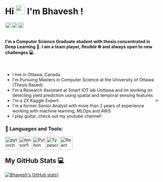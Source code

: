 # Hi <img src="https://media2.giphy.com/media/hjntJzbrVubhEfifkp/giphy.gif?cid=ecf05e47zkug6tmia0tyb6lqhnznmy0fhwju0jpyhrok1zv3&rid=giphy.gif&ct=g" width="30px"> I'm Bhavesh !

<a href='https://www.linkedin.com/in/bhavesh-bisht-969781135/'><img align='left' alt="linkedin" src= "https://cdn-icons-png.flaticon.com/512/174/174857.png" height='18px'/></a>

<a href='https://www.youtube.com/channel/UClh7SVFUm8fCG5upaHZP2Vw/'><img align='left' alt="youtube" src= "https://www.logo.wine/a/logo/YouTube/YouTube-Icon-Full-Color-Logo.wine.svg" height='18px'/>
</a>

<a href='mailto:bhaveshsingh0124@gmail.com/'><img align='left' alt="gmail" src= "https://upload.wikimedia.org/wikipedia/commons/thumb/7/7e/Gmail_icon_%282020%29.svg/1024px-Gmail_icon_%282020%29.svg.png" height='18px'/></a>

<br>

</br>

#### I'm a Computer Science Graduate student with thesis concentrated in Deep Learning 🤖. I am a team player, flexible 🌐 and always open to new challenges 💻. 

<br>

- I live in Ottawa, Canada.
- I'm Pursuing Masters in Computer Science at the University of Ottawa (Thesis Based).
- I'm a Research Assistant at Smart IOT lab Uottawa and im working on detecting yield prediction using spatial and temporal sensing features
- I'm a 2X Kaggle Expert. <a href="https://www.kaggle.com/bhavesh0124" target="_blank"> <img align="right" src="https://raw.githubusercontent.com/rahul-jha98/github_readme_icons/main/language_and_tools/square/pytorch/pytorch.svg" alt="pytorch" height="12px"/> </a> 
- I'm a former Senior Analyst with more than 2 years of experience working with machine learning, MLOps and AWS
- I play guitar, check out my youtube channel! 





### 🔨 Languages and Tools:

<a href="https://pytorch.org/" target="_blank"> <img align="left" src="https://www.kaggle.com/static/images/logos/kaggle-logo-gray-300.png" alt="pytorch" height="42px"/> </a> 

<a href="https://www.tensorflow.org" target="_blank"> <img align="left" src="https://raw.githubusercontent.com/rahul-jha98/github_readme_icons/main/language_and_tools/square/tensorflow/tensorflow.svg" alt="tensorflow" height="42px"/> </a> 

<a href="https://www.python.org" target="_blank"><img align="left" alt="Python" height ="42px" src="https://raw.githubusercontent.com/rahul-jha98/github_readme_icons/main/language_and_tools/square/python/python.svg"></a>

<a href="https://www.aws.amazon.com" target="_blank"><img align="left" alt="Typescirpt" height ="42px" src="https://upload.wikimedia.org/wikipedia/commons/thumb/9/93/Amazon_Web_Services_Logo.svg/1200px-Amazon_Web_Services_Logo.svg.png"></a>

<a href="https://linux.org/" target="_blank"> <img align="left" alt="React" height ="42px" src="https://download.logo.wine/logo/Linux/Linux-Logo.wine.png"></a>

<br>
</br>

## My GitHub Stats 💻

[![Bhavesh's GitHub stats](https://github-readme-stats.vercel.app/api?username=bhavesh0124&theme=dracula)]()]



